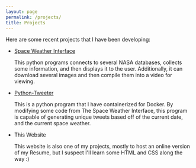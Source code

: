 ```yaml
---
layout: page
permalink: /projects/
title: Projects
---
```


Here are some recent projects that I have been developing:

- [Space Weather Interface](https://github.com/StefanRandow/Space_Weather_Interface/archive/refs/heads/main.zip)
  
  This python programs connects to several NASA databases, collects some information, and then displays it to the user. Additionally, it can download several images and then compile them into a video for viewing.
- [Python-Tweeter](https://github.com/StefanRandow/python-tweeter/archive/refs/heads/main.zip)
  
  This is a python program that I have containerized for Docker. By modifying some code from The Space Weather Interface, this program is capable of generating unique tweets based off of the current date, and the current space weather.
 
- This Website
  
  This website is also one of my projects, mostly to host an online version of my Resume, but I suspect I'll learn some HTML and CSS along the way :)
